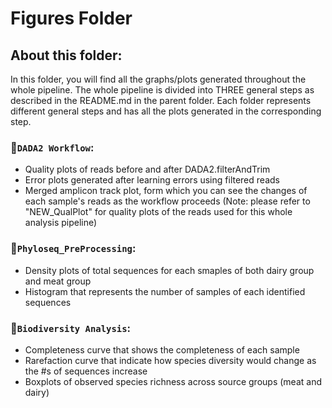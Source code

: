 # Figures Folder

## About this folder:

In this folder, you will find all the graphs/plots generated throughout the whole pipeline. The whole pipeline is divided into THREE general steps as described in the README.md in the parent folder. Each folder represents different general steps and has all the plots generated in the corresponding step.

### 📂`DADA2 Workflow`:

-   Quality plots of reads before and after DADA2.filterAndTrim
-   Error plots generated after learning errors using filtered reads
-   Merged amplicon track plot, form which you can see the changes of each sample's reads as the workflow proceeds (Note: please refer to "NEW_QualPlot" for quality plots of the reads used for this whole analysis pipeline)

### 📂`Phyloseq_PreProcessing`:

-   Density plots of total sequences for each smaples of both dairy group and meat group
-   Histogram that represents the number of samples of each identified sequences

### 📂`Biodiversity Analysis`:

-   Completeness curve that shows the completeness of each sample
-   Rarefaction curve that indicate how species diversity would change as the #s of sequences increase
- Boxplots of observed species richness across source groups (meat and dairy)
